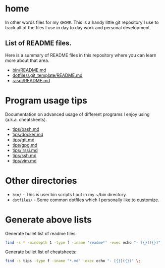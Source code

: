 # home

In other words files for my `$HOME`.  This is a handy little git repository I
use to track all of the files I use in day to day work and personal development.

## List of README files.

Here is a summary of README files in this repository where you can learn more
about that area.

- [bin/README.md](bin/README.md)
- [dotfiles/.git_template/README.md](dotfiles/.git_template/README.md)
- [raspi/README.md](raspi/README.md)

# Program usage tips

Documentation on advanced usage of different programs I enjoy using (a.k.a.
cheatsheets).

- [tips/bash.md](tips/bash.md)
- [tips/docker.md](tips/docker.md)
- [tips/git.md](tips/git.md)
- [tips/gpg.md](tips/gpg.md)
- [tips/irssi.md](tips/irssi.md)
- [tips/ssh.md](tips/ssh.md)
- [tips/vim.md](tips/vim.md)

# Other directories

- `bin/` - This is user bin scripts I put in my ~/bin directory.
- `dotfiles/` - Some common dotfiles which I personally like to customize.

# Generate above lists

Generate bullet list of readme files:

```bash
find -s * -mindepth 1 -type f -iname 'readme*' -exec echo "- [{}]({})" \;
```

Generate bullet list of cheatsheets:

```bash
find -s tips -type f -iname "*.md" -exec echo "- [{}]({})" \;
```
